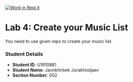 [![Work in Repl.it](https://classroom.github.com/assets/work-in-replit-14baed9a392b3a25080506f3b7b6d57f295ec2978f6f33ec97e36a161684cbe9.svg)](https://classroom.github.com/online_ide?assignment_repo_id=4346884&assignment_repo_type=AssignmentRepo)
# Lab 4: Create your Music List

You need to use given repo to create your music list.

### Student Details

- **Student ID**: U1910881
- **Student Name**: Javokhirbek Jurakhodjaev
- **Section Number**: 002